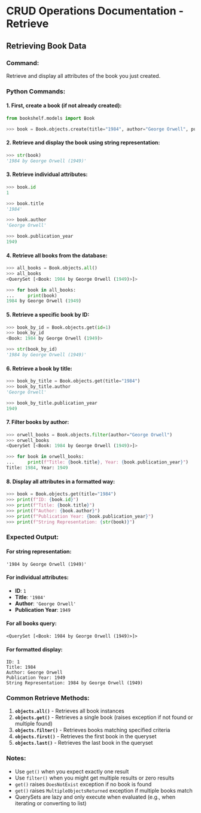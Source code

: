 # CRUD Operations Documentation - Retrieve

## Retrieving Book Data

### Command:
Retrieve and display all attributes of the book you just created.

### Python Commands:

#### 1. First, create a book (if not already created):
```python
from bookshelf.models import Book

>>> book = Book.objects.create(title="1984", author="George Orwell", publication_year=1949)
```

#### 2. Retrieve and display the book using string representation:
```python
>>> str(book)
'1984 by George Orwell (1949)'
```

#### 3. Retrieve individual attributes:
```python
>>> book.id
1

>>> book.title
'1984'

>>> book.author
'George Orwell'

>>> book.publication_year
1949
```

#### 4. Retrieve all books from the database:
```python
>>> all_books = Book.objects.all()
>>> all_books
<QuerySet [<Book: 1984 by George Orwell (1949)>]>

>>> for book in all_books:
...     print(book)
1984 by George Orwell (1949)
```

#### 5. Retrieve a specific book by ID:
```python
>>> book_by_id = Book.objects.get(id=1)
>>> book_by_id
<Book: 1984 by George Orwell (1949)>

>>> str(book_by_id)
'1984 by George Orwell (1949)'
```

#### 6. Retrieve a book by title:
```python
>>> book_by_title = Book.objects.get(title="1984")
>>> book_by_title.author
'George Orwell'

>>> book_by_title.publication_year
1949
```

#### 7. Filter books by author:
```python
>>> orwell_books = Book.objects.filter(author="George Orwell")
>>> orwell_books
<QuerySet [<Book: 1984 by George Orwell (1949)>]>

>>> for book in orwell_books:
...     print(f"Title: {book.title}, Year: {book.publication_year}")
Title: 1984, Year: 1949
```

#### 8. Display all attributes in a formatted way:
```python
>>> book = Book.objects.get(title="1984")
>>> print(f"ID: {book.id}")
>>> print(f"Title: {book.title}")
>>> print(f"Author: {book.author}")
>>> print(f"Publication Year: {book.publication_year}")
>>> print(f"String Representation: {str(book)}")
```

### Expected Output:

#### For string representation:
```
'1984 by George Orwell (1949)'
```

#### For individual attributes:
- **ID**: `1`
- **Title**: `'1984'`
- **Author**: `'George Orwell'`
- **Publication Year**: `1949`

#### For all books query:
```
<QuerySet [<Book: 1984 by George Orwell (1949)>]>
```

#### For formatted display:
```
ID: 1
Title: 1984
Author: George Orwell
Publication Year: 1949
String Representation: 1984 by George Orwell (1949)
```

### Common Retrieve Methods:

1. **`objects.all()`** - Retrieves all book instances
2. **`objects.get()`** - Retrieves a single book (raises exception if not found or multiple found)
3. **`objects.filter()`** - Retrieves books matching specified criteria
4. **`objects.first()`** - Retrieves the first book in the queryset
5. **`objects.last()`** - Retrieves the last book in the queryset

### Notes:
- Use `get()` when you expect exactly one result
- Use `filter()` when you might get multiple results or zero results
- `get()` raises `DoesNotExist` exception if no book is found
- `get()` raises `MultipleObjectsReturned` exception if multiple books match
- QuerySets are lazy and only execute when evaluated (e.g., when iterating or converting to list)